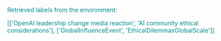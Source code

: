 
<span style='color: darkcyan;'>Retrieved labels from the environment:</span>

<span style='color: darkcyan;'>[[&#x27;OpenAI leadership change media reaction&#x27;, &#x27;AI community ethical considerations&#x27;], [&#x27;GlobalInfluenceEvent&#x27;, &#x27;EthicalDilemmasGlobalScale&#x27;]]</span>
